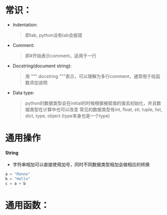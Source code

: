 # 常识：
* Indentation: 
	> 即tab, python没有tab会报错
* Comment: 
	> 即#开始表示comment，适用于一行
* Docstring(document string): 
	> 用 """  docstring """表示，可以理解为多行comment，通常用于给函数添加说明
* Data type: 
	> python的数据类型会在initial的时候根据被赋值的值去初始化，并且数据类型在计算中也可以改变
	> 常见的数据类型有int, float, str, tuple, list, dict, type, object (type本身也是一个type)


# 通用操作
#### String
* 字符串相加可以直接使用加号，同时不同数据类型相加会做相应的转换
```python
a = "Renne"
b = "Hello"
c = a + b
```

# 通用函数：

